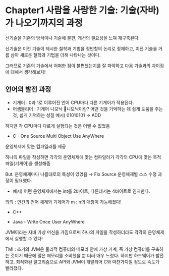# Chapter1 사람을 사랑한 기술: 기술(자바)가 나오기까지의 과정
신기술을 기존의 방식이나 기술에 불편, 개선의 필요성을 느껴 재구축된다.

신기술은 이전 기술이 제시한 철학과 기법을 정반합의 논리로 정제하고, 이전 기술을 거름 삼아 새로운 철학과 기법을 더해 나타나는 것이다.

그러므로 기존의 기술에서 어떠한 점이 불편했는지를 잘 파악하고 다음 기술과의 차이점에 대해서 생각해보자!

## 언어의 발전 과정
- 기계어 : 0과 1로 이루어진 언어
CPU마다 다른 기계어가 적용된다.
- 어셈블리어 : 기계어 니모닉
🤫니모닉이란? 어떤 것을 기억하는 데 쉽게 도움을 주는 것, 쉽게 기억하는 성질 예시) 01010101 → ADD

하지만 각 CPU마다 다르게 실행되는 것은 어쩔 수 없었음

- C - One Source Multi Object Use AnyWhere

운영체제에 맞는 컴파일러를 제공

하나의 파일을 작성하면 각각의 운영체제에 맞는 컴파일러가 각각의 CPU에 맞는 목적파일(기계어)을 생성해줌

But. 운영체제마다 나름대로의 특성이 있었음 → Fix Source 운영체제별 소스 수정 과정이 필요했다.
- 예시) 어떤 운영체제에서는 int를 2바이트, 다른데서는 4바이트로 인지한다.

의의 : 인간의 언어 체계와 기계어가 m : n의 매칭이 가능해졌다!

- C++

- Java - Write Once User AnyWhere

JVM이라는 자바 가상 머신을 가짐으로써 하나의 파일을 작성하더라도 각각의 운영체제에서 실행할 수 있다!

TMI : 초기의 JVM은 물리적 컴퓨터의 메모리 안에 가상 기계, 즉 가상 컴퓨터를 구축하는 것이기 때문에 많은 메모리를 소비했을 뿐 더러 매우 느렸다. 하지만 하드웨어가 발전하고, 최적화된 알고리즘으로 API와 JVM이 개발되어 C와 마찬가지일 정도로 속도가 빨라졌다.
